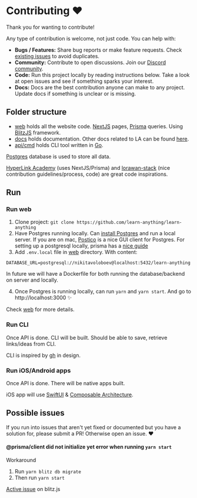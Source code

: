 # Contributing ♥️

Thank you for wanting to contribute!

Any type of contribution is welcome, not just code. You can help with:

- **Bugs / Features:** Share bug reports or make feature requests. Check [existing issues](../../issues) to avoid duplicates.
- **Community:** Contribute to open discussions. Join our [Discord community](https://discord.gg/KKYdWjt).
- **Code:** Run this project locally by reading instructions below. Take a look at open issues and see if something sparks your interest.
- **Docs:** Docs are the best contribution anyone can make to any project. Update docs if something is unclear or is missing.

## Folder structure

- [web](web) holds all the website code. [NextJS](https://nextjs.org) pages, [Prisma](https://www.prisma.io) queries. Using [BlitzJS](https://blitzjs.com) framework.
- [docs](docs) holds documentation. Other docs related to LA can be found [here](https://www.notion.so/learnany/Public-b3b8e046a6bc44549367b84423360b93).
- [api/cmd](api/cmd) holds CLI tool written in [Go](https://golang.org).

[Postgres](https://www.postgresql.org) database is used to store all data.

[HyperLink Academy](https://gitlab.com/jaredpereira/hyperlink-academy) (uses NextJS/Prisma) and [lorawan-stack](https://github.com/TheThingsNetwork/lorawan-stack) (nice contribution guidelines/process, code) are great code inspirations.

## Run

### Run web

1. Clone project: `git clone https://github.com/learn-anything/learn-anything`
2. Have Postgres running locally. Can [install Postgres](https://www.postgresql.org) and run a local server. If you are on mac, [Postico](https://eggerapps.at/postico2/) is a nice GUI client for Postgres. For setting up a postgresql locally, prisma has a [nice guide](https://www.prisma.io/docs/guides/database-workflows/setting-up-a-database/postgresql)
3. Add `.env.local` file in [web](web) directory. With content:

```
DATABASE_URL=postgresql://nikitavoloboev@localhost:5432/learn-anything
```

In future we will have a Dockerfile for both running the database/backend on server and locally.

4. Once Postgres is running locally, can run `yarn` and `yarn start`. And go to http://localhost:3000 ✨

Check [web](web) for more details.

### Run CLI

Once API is done. CLI will be built. Should be able to save, retrieve links/ideas from CLI.

CLI is inspired by [gh](https://github.com/cli/cli) in design.

### Run iOS/Android apps

Once API is done. There will be native apps built.

iOS app will use [SwiftUI](https://developer.apple.com/xcode/swiftui/) & [Composable Architecture](https://github.com/pointfreeco/swift-composable-architecture).

## Possible issues

If you run into issues that aren't yet fixed or documented but you have a solution for, please submit a PR! Otherwise open an issue. ♥️

#### @prisma/client did not initialize yet error when running `yarn start`

Workaround

1. Run `yarn blitz db migrate`
2. Then run `yarn start`

[Active issue](https://github.com/blitz-js/blitz/issues/1004) on blitz.js
